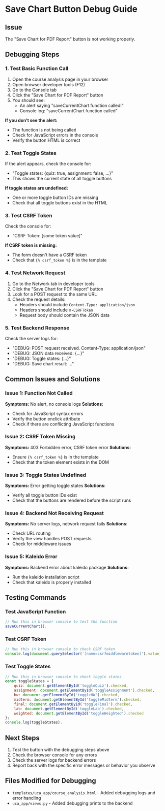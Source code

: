 # Save Chart Button Debug Guide

## Issue
The "Save Chart for PDF Report" button is not working properly.

## Debugging Steps

### 1. Test Basic Function Call
1. Open the course analysis page in your browser
2. Open browser developer tools (F12)
3. Go to the Console tab
4. Click the "Save Chart for PDF Report" button
5. You should see:
   - An alert saying "saveCurrentChart function called!"
   - Console log: "saveCurrentChart function called"

**If you don't see the alert:**
- The function is not being called
- Check for JavaScript errors in the console
- Verify the button HTML is correct

### 2. Test Toggle States
If the alert appears, check the console for:
- "Toggle states: {quiz: true, assignment: false, ...}"
- This shows the current state of all toggle buttons

**If toggle states are undefined:**
- One or more toggle button IDs are missing
- Check that all toggle buttons exist in the HTML

### 3. Test CSRF Token
Check the console for:
- "CSRF Token: [some token value]"

**If CSRF token is missing:**
- The form doesn't have a CSRF token
- Check that `{% csrf_token %}` is in the template

### 4. Test Network Request
1. Go to the Network tab in developer tools
2. Click the "Save Chart for PDF Report" button
3. Look for a POST request to the same URL
4. Check the request details:
   - Headers should include `Content-Type: application/json`
   - Headers should include `X-CSRFToken`
   - Request body should contain the JSON data

### 5. Test Backend Response
Check the server logs for:
- "DEBUG: POST request received. Content-Type: application/json"
- "DEBUG: JSON data received: {...}"
- "DEBUG: Toggle states: {...}"
- "DEBUG: Save chart result: ..."

## Common Issues and Solutions

### Issue 1: Function Not Called
**Symptoms:** No alert, no console logs
**Solutions:**
- Check for JavaScript syntax errors
- Verify the button onclick attribute
- Check if there are conflicting JavaScript functions

### Issue 2: CSRF Token Missing
**Symptoms:** 403 Forbidden error, CSRF token error
**Solutions:**
- Ensure `{% csrf_token %}` is in the template
- Check that the token element exists in the DOM

### Issue 3: Toggle States Undefined
**Symptoms:** Error getting toggle states
**Solutions:**
- Verify all toggle button IDs exist
- Check that the buttons are rendered before the script runs

### Issue 4: Backend Not Receiving Request
**Symptoms:** No server logs, network request fails
**Solutions:**
- Check URL routing
- Verify the view handles POST requests
- Check for middleware issues

### Issue 5: Kaleido Error
**Symptoms:** Backend error about kaleido package
**Solutions:**
- Run the kaleido installation script
- Check that kaleido is properly installed

## Testing Commands

### Test JavaScript Function
```javascript
// Run this in browser console to test the function
saveCurrentChart();
```

### Test CSRF Token
```javascript
// Run this in browser console to check CSRF token
console.log(document.querySelector('[name=csrfmiddlewaretoken]').value);
```

### Test Toggle States
```javascript
// Run this in browser console to check toggle states
const toggleStates = {
    quiz: document.getElementById('toggleQuiz').checked,
    assignment: document.getElementById('toggleAssignment').checked,
    hw: document.getElementById('toggleHW').checked,
    midterm: document.getElementById('toggleMidterm').checked,
    final: document.getElementById('toggleFinal').checked,
    lab: document.getElementById('toggleLab').checked,
    weighted: document.getElementById('toggleWeighted').checked
};
console.log(toggleStates);
```

## Next Steps
1. Test the button with the debugging steps above
2. Check the browser console for any errors
3. Check the server logs for backend errors
4. Report back with the specific error messages or behavior you observe

## Files Modified for Debugging
- `templates/uca_app/course_analysis.html` - Added debugging logs and error handling
- `uca_app/views.py` - Added debugging prints to the backend

